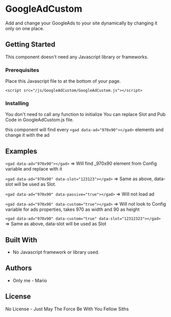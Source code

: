 # GoogleAdCustom

Add and change your GoogleAds to your site dynamically by changing it only on one place.

## Getting Started

This component doesn't need any Javascript library or frameworks.

### Prerequisites

Place this Javascript file to at the bottom of your page.

```
<script src="/js/GoogleAdCustom/GoogleAdCustom.js"></script>
```

### Installing
You don't need to call any function to initialize
You can replace Slot and Pub Code in GoogleAdCustom.js file.

this component will find every 
```<gad data-ad="970x90"></gad>``` 
elements and change it with the ad

## Examples
```<gad data-ad="970x90"></gad>``` => Will find _970x90 element from Config variable and replace with it

```<gad data-ad="970x90" data-slot="123123"></gad>``` => Same as above, data-slot will be used as Slot.

```<gad data-ad="970x90" data-passive="true"></gad>``` => Will not load ad

```<gad data-ad="970x90" data-custom="true"></gad>``` => Will not look to Config variable for ads properties, 
                                                         takes 970 as width and 90 as height

```<gad data-ad="970x90" data-custom="true" data-slot="12312323"></gad>``` => Same as above, data-slot will be used as Slot

## Built With

* No Javascript framework or library used.

## Authors

* Only me - Mario

## License

No License - Just May The Force Be With You Fellow Siths
